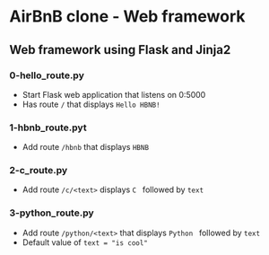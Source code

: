 # AirBnB clone - Web framework

## Web framework using Flask and Jinja2
### 0-hello_route.py
* Start Flask web application that listens on 0:5000
* Has route `/` that displays `Hello HBNB!`

### 1-hbnb_route.pyt
* Add route `/hbnb` that displays `HBNB`

### 2-c_route.py
* Add route `/c/<text>` displays `C ` followed by `text`

### 3-python_route.py
* Add route `/python/<text>` that displays `Python ` followed by `text`
* Default value of `text = "is cool"`


